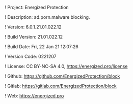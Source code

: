 ! Project: Energized Protection

! Description: ad.porn.malware blocking.

! Version: 6.0.1.21.01.022.12

! Build Version: 21.01.022.12

! Build Date: Fri, 22 Jan 21 12:07:26

! Version Code: 0221207

! License: CC BY-NC-SA 4.0, https://energized.pro/license

! Github: https://github.com/EnergizedProtection/block

! Gitlab: https://gitlab.com/EnergizedProtection/block


! Web: https://energized.pro
